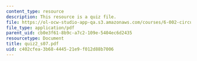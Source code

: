 ```yaml
---
content_type: resource
description: This resource is a quiz file.
file: https://ol-ocw-studio-app-qa.s3.amazonaws.com/courses/6-002-circuits-and-electronics-spring-2007/c402cfea3b68444521e9f012d88b7006_quiz2_s07.pdf
file_type: application/pdf
parent_uid: cb0e3f61-8b9c-a7c2-109e-5404ec6d2435
resourcetype: Document
title: quiz2_s07.pdf
uid: c402cfea-3b68-4445-21e9-f012d88b7006
---
```

